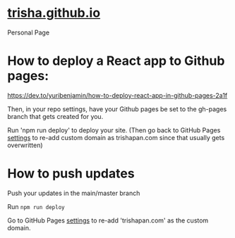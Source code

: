 # [trisha.github.io](https://trisha.github.io/)
Personal Page

<!-- How to undo a push:
https://stackoverflow.com/questions/1270514/undoing-a-git-push

`git push -f origin last_known_good_commit:branch_name`
commit ID from `git log`
then,
`git push`
-->

# How to deploy a React app to Github pages:
https://dev.to/yuribenjamin/how-to-deploy-react-app-in-github-pages-2a1f

Then, in your repo settings, have your Github pages be set to the gh-pages branch that gets created for you.

Run 'npm run deploy' to deploy your site. (Then go back to GitHub Pages [settings](https://github.com/trishapan/trishapan.github.io/settings/pages) to re-add custom domain as trishapan.com since that usually gets overwritten)

# How to push updates
Push your updates in the main/master branch

Run `npm run deploy`

Go to GitHub Pages [settings](https://github.com/trisha/trisha.github.io/settings/pages) to re-add 'trishapan.com' as the custom domain.

<!-- 
How to deploy React to Github pages:

https://dev.to/yuribenjamin/how-to-deploy-react-app-in-github-pages-2a1f

Then, in your repo settings, have the URL based on the gh-pages branch that gets created for you.

Run 'npm run deploy' every time you want to update your site.
 -->
